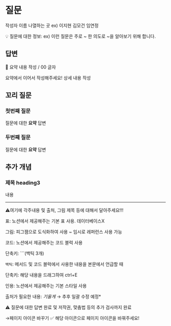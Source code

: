# 질문

작성자 이름 나열하는 곳 ex) 이지현 김모건 임연정

💡 질문에 대한 정보: ex) 이런 질문은 주로 ~ 한 의도로 ~을 알아보기 위해 합니다.

## 답변

<aside>
📌 요약 내용 작성 / 00 글자

</aside>

요약에서 이어서 작성해주세요! 상세 내용 작성

## **꼬리 질문**

### **첫번째 질문**

질문에 대한 **요약** 답변

### **두번째 질문**

질문에 대한 **요약** 답변

## 추가 개념

### **제목 heading3**

내용

---

⚠️여기에 각주내용 및 출처, 그림 제목 등에 대해서 달아주세요!!!

표: 노션에서 제공해주는 기본 표 사용. 데이터베이스X

그림: 피그잼으로 도식화하여 사용 ~ 임시로 레퍼런스 사용 가능

코드: 노션에서 제공해주는 코드 블럭 사용 

단축키: ```(백틱 3개)

`백틱`: 메서드 및 코드 블럭에서 사용한 내용을 본문에서 언급할 때 

단축키: 해당 내용을 드래그하여 ctrl+E

인용: 노션에서 제공해주는 기본 스타일 사용

출처가 필요한 내용: *기울게* → 추후 일괄 수정 예정*

⚠️ 질문에 대한 답변 완료 및 저작권, 맞춤법 등의 추가 검사까지 완료

→페이지 아이콘 바꾸기 ✅ 해당 아이콘으로 페이지 아이콘을 바꿔주세요!